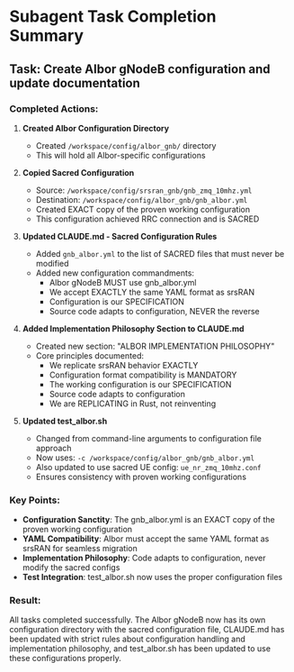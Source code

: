 # Subagent Task Completion Summary

## Task: Create Albor gNodeB configuration and update documentation

### Completed Actions:

1. **Created Albor Configuration Directory**
   - Created `/workspace/config/albor_gnb/` directory
   - This will hold all Albor-specific configurations

2. **Copied Sacred Configuration**
   - Source: `/workspace/config/srsran_gnb/gnb_zmq_10mhz.yml`
   - Destination: `/workspace/config/albor_gnb/gnb_albor.yml`
   - Created EXACT copy of the proven working configuration
   - This configuration achieved RRC connection and is SACRED

3. **Updated CLAUDE.md - Sacred Configuration Rules**
   - Added `gnb_albor.yml` to the list of SACRED files that must never be modified
   - Added new configuration commandments:
     - Albor gNodeB MUST use gnb_albor.yml
     - We accept EXACTLY the same YAML format as srsRAN
     - Configuration is our SPECIFICATION
     - Source code adapts to configuration, NEVER the reverse

4. **Added Implementation Philosophy Section to CLAUDE.md**
   - Created new section: "ALBOR IMPLEMENTATION PHILOSOPHY"
   - Core principles documented:
     - We replicate srsRAN behavior EXACTLY
     - Configuration format compatibility is MANDATORY
     - The working configuration is our SPECIFICATION
     - Source code adapts to configuration
     - We are REPLICATING in Rust, not reinventing

5. **Updated test_albor.sh**
   - Changed from command-line arguments to configuration file approach
   - Now uses: `-c /workspace/config/albor_gnb/gnb_albor.yml`
   - Also updated to use sacred UE config: `ue_nr_zmq_10mhz.conf`
   - Ensures consistency with proven working configurations

### Key Points:

- **Configuration Sanctity**: The gnb_albor.yml is an EXACT copy of the proven working configuration
- **YAML Compatibility**: Albor must accept the same YAML format as srsRAN for seamless migration
- **Implementation Philosophy**: Code adapts to configuration, never modify the sacred configs
- **Test Integration**: test_albor.sh now uses the proper configuration files

### Result:

All tasks completed successfully. The Albor gNodeB now has its own configuration directory with the sacred configuration file, CLAUDE.md has been updated with strict rules about configuration handling and implementation philosophy, and test_albor.sh has been updated to use these configurations properly.